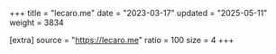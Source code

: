 +++
title = "lecaro.me"
date = "2023-03-17"
updated = "2025-05-11"
weight = 3834

[extra]
source = "https://lecaro.me"
ratio = 100
size = 4
+++
